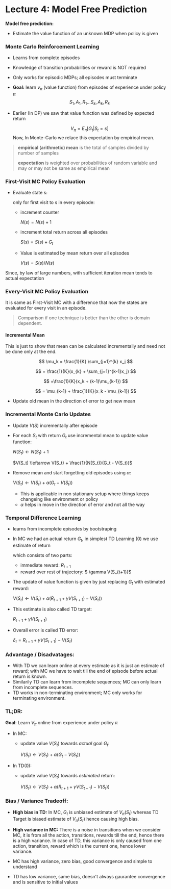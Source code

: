 # Lecture 4: Model Free Prediction

**Model free prediction:**

- Estimate the value function of an unknown MDP when policy is given



### Monte Carlo Reinforcement Learning

- Learns from complete episodes

- Knowledge of transition probabilities or reward is NOT required

- Only works for episodic MDPs; all episodes must terminate

- **Goal:** learn $v_{\pi}$ (value function) from episodes of experience under policy $\pi$
  $$
  S_1, A_1, R_1...S_k,A_k,R_k 
  $$

- Earlier (In DP) we saw that value function was defined by expected return

  
  $$
  V_\pi = E_\pi[G_t|S_t=s]
  $$
  Now, In Monte-Carlo we relace this expectation by empirical mean.



> **empirical (arithmetic) mean** is the total of samples divided by number of samples
>
> **expectation** is weighted over probabilities of random variable and may or may not be same as empirical mean



### First-Visit MC Policy Evaluation

- Evaluate state s:

  only for first visit to s in every episode:

   - increment counter

     $N(s) = N(s) + 1$

  - increment total return across all episodes

    $S(s) = S(s) + G_t$

  - Value is estimated by mean return over all episodes

    $V(s) = S(s) / N(s)$

Since, by law of large numbers, with sufficient iteration mean tends to actual expectation

### Every-Visit MC Policy Evaluation

It is same as First-Visit MC with a difference that now the states are evaluated for every visit in an episode.

> Comparison if one technique is better than the other is domain dependent.



#### Incremental Mean

This is just to show that mean can be calculated incrementally and need not be done only at the end.

$$
\mu_k = \frac{1}{K} \sum_{j=1}^{k} x_j
$$

$$
= \frac{1}{K}(x_{k} + \sum_{j=1}^{k-1}x_j)
$$

$$
=\frac{1}{K}(x_k + (k-1)\mu_{k-1})
$$

$$
= \mu_{k-1} + \frac{1}{K}(x_k - \mu_{k-1})
$$

- Update old mean in the direction of error to get new mean

### Incremental Monte Carlo Updates

- Update $V(S)$ incrementally after episode

- For each $S_t$ with return $G_t$ use incremental mean to update value function:

  	$N(S_t) \leftarrow N(S_t) + 1$

  	$V(S_t) \leftarrow V(S_t) + \frac{1}{N(S_t)}(G_t - V(S_t))$

- Remove mean and start forgetting old episodes using $\alpha$:

  	$V(S_t) \leftarrow V(S_t) + \alpha(G_t - V(S_t))$

  - This is applicable in non stationary setup where things keeps changeing like environment or policy
  - $\alpha$ helps in move in the direction of error and not all the way



### Temporal Difference Learning

- learns from incomplete episodes by bootstraping

- In MC we had an actual return $G_t$, in simplest TD Learning (0)  we use estimate of return 

  which consists of two parts:

  - immediate reward: $R_{t+1}$ 
  - reward over rest of trajectory: $ \gamma V(S_{t+1})$

- The update of value function is given by just replacing $G_t$ with estimated reward:

  $V(S_t) \leftarrow V(S_t) + \alpha(R_{t+1} + \gamma V(S_{t+1}) - V(S_t))$

- This estimate is also called TD target:

  $R_{t+1} + \gamma V(S_{t+1})$

- Overall error is called TD error:

  $\delta_{t} = R_{t+1} + \gamma V(S_{t+1}) - V(S_t)$

### Advantage / Disadvatages:

- With TD we can learn online at every estimate as it is just an estimate of reward; with MC we have to wait till the end of episode before actual return is known.
- Similarily TD can learn from incomplete sequences; MC can only learn from incomplete sequences.
- TD works in non-terminating environment; MC only works for terminating environment.

### TL;DR:

**Goal**: Learn $V_\pi$ online from experience under policy $\pi$

- In MC:

  - update value $V(S_t)$ towards *actual* goal $G_t$:

    $V(S_t) \leftarrow V(S_t) + \alpha(G_t - V(S_t))$

- In TD(0):

  - update value $V(S_t)$ towards *estimated* return:

    $V(S_t) \leftarrow V(S_t) + \alpha(R_{t+1} + \gamma V(S_{t+1}) - V(S_t))$

### Bias / Variance Tradeoff:

- **High bias in TD:** In MC, $G_t$ is unbiased estimate of $V_\pi(S_t)$ whereas TD Target is biased estimate of $V_\pi(S_t)$ hence causing high bias.
- **High variance in MC:** There is a noise in transitions when we consider MC, it is from all the action, transitions, rewards till the end, hence there is a high variance. In case of TD, this variance is only caused from one action, transition, reward which is the current one, hence lower variance.

- MC has high variance, zero bias, good convergence and simple to understand
- TD has low variance, same bias, doesn't always gaurantee convergence and is sensitive to initial values



